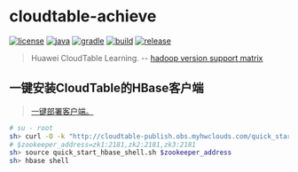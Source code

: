 # cloudtable-achieve

[![license](https://img.shields.io/badge/license-MIT-green.svg?style=flat&logo=github)](https://www.mit-license.org)
[![java](https://img.shields.io/badge/java-1.8-brightgreen.svg?style=flat&logo=java)](https://www.oracle.com/java/technologies/javase-downloads.html)
[![gradle](https://img.shields.io/badge/gradle-6.3-brightgreen.svg?style=flat&logo=gradle)](https://docs.gradle.org/6.3/userguide/installation.html)
[![build](https://github.com/aaric/cloudtable-achieve/workflows/build/badge.svg)](https://github.com/aaric/cloudtable-achieve/actions)
[![release](https://img.shields.io/badge/release-0.2.0-blue.svg)](https://github.com/aaric/cloudtable-achieve/releases)

> Huawei CloudTable Learning. -- [hadoop version support matrix](http://hbase.apache.org/book.html#hadoop)

## 一键安装CloudTable的HBase客户端

> [一键部署客户端。](https://support.huaweicloud.com/usermanual-cloudtable/cloudtable_01_0097.html)

```bash
# su - root
sh> curl -O -k "http://cloudtable-publish.obs.myhwclouds.com/quick_start_hbase_shell.sh"
# $zookeeper_address=zk1:2181,zk2:2181,zk3:2181
sh> source quick_start_hbase_shell.sh $zookeeper_address
sh> hbase shell
```
